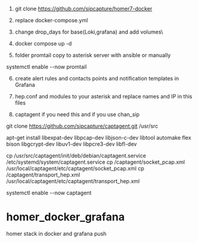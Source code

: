 1. git clone https://github.com/sipcapture/homer7-docker

2. replace docker-compose.yml

3. change drop_days for base(Loki,grafana) and add volumes\

4. docker compose up -d

5. folder promtail  copy to asterisk server with ansible or manually

systemctl enable --now promtail

6. create alert rules and contacts points and notification templates in Grafana

7. hep.conf and modules to your asterisk and replace names and IP in this files

5. captagent if you need  this and if you use chan_sip

git clone https://github.com/sipcapture/captagent.git /usr/src

apt-get install libexpat-dev libpcap-dev libjson-c-dev libtool automake flex bison libgcrypt-dev libuv1-dev libpcre3-dev libfl-dev


cp /usr/src/captagent/init/deb/debian/captagent.service /etc/systemd/system/captagent.service
cp /captagent/socket_pcap.xml  /usr/local/captagent/etc/captagent/socket_pcap.xml
cp /captagent/transport_hep.xml  /usr/local/captagent/etc/captagent/transport_hep.xml

systemctl enable --now captagent

# homer_docker_grafana
homer stack in docker and grafana push

